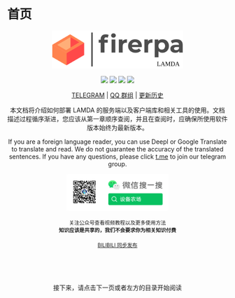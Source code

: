 # 首页

<p align="center">
<img src="../_static/image/logo.svg" alt="LAMDA" width="300">
</p>
<p align="center">
<img src="https://img.shields.io/badge/python-3.6+-blue.svg?logo=python&labelColor=yellow" />
<img src="https://img.shields.io/badge/android-6.0+-blue.svg?logo=android&labelColor=white" />
<img src="https://img.shields.io/badge/root%20require-red.svg?logo=android&labelColor=black" />
<img src="https://img.shields.io/github/v/release/rev1si0n/lamda" />
</p>
<p align="center"><a href="https://t.me/lamda_dev">TELEGRAM</a> | <a href="https://lamda.run/join/qq">QQ 群组</a> | <a href="https://github.com/rev1si0n/lamda/blob/HEAD/CHANGELOG.txt">更新历史</a></p>
<p align="center">本文档将介绍如何部署 LAMDA 的服务端以及客户端库和相关工具的使用。文档描述过程循序渐进，您应该从第一章顺序查阅，并且在查阅时，应确保所使用软件版本始终为最新版本。</p>
<p align="center">If you are a foreign language reader, you can use Deepl or Google Translate to translate and read. We do not guarantee the accuracy of the translated sentences. If you have any questions, please click <a href="https://t.me/lamda_dev">t.me</a> to join our telegram group.</p>
<p align="center">
<img src="../_static/image/wx.png" alt="公众号" width="234">
</p>
<p align="center"><small>关注公众号查看视频教程以及更多使用方法</small><br><small><b>知识应该是共享的，我们不会要求你为相关知识付费</b></small><br><br><small><a href="https://space.bilibili.com/1964784386/video">BILIBILI 同步发布</a></small></small>
</p>

<br>
<br>
<br>


<p align="center">接下来，请点击下一页或者左方的目录开始阅读</p>
<br>
